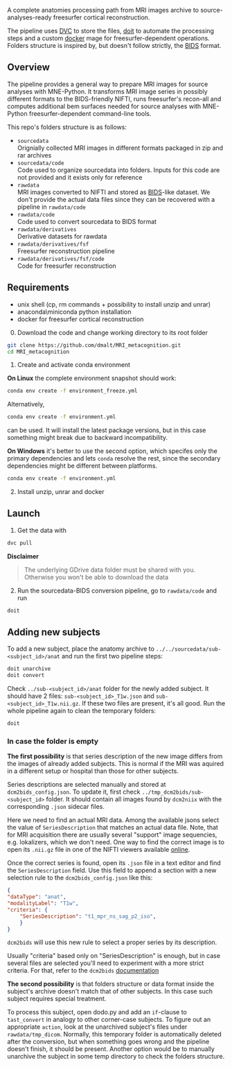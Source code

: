 A complete anatomies processing path from MRI images archive to source-analyses-ready
freesurfer cortical reconstruction.

The pipeline uses [DVC](https://dvc.org/) to store the files, [doit](https://pydoit.org/) to
automate the processing steps and a custom [docker](https://www.docker.com/) mage for
freesurfer-dependent operations. Folders structure is inspired by, but doesn't follow strictly, the
[BIDS](https://bids.neuroimaging.io/) format.

Overview
--------
The pipeline provides a general way to prepare MRI images for source analyses with MNE-Python.
It transforms MRI image series in possibly different formats to the BIDS-friendly NIFTI, runs
freesurfer's recon-all and computes additional bem surfaces needed for source analyses with
MNE-Python freesurfer-dependent command-line tools.

This repo's folders structure is as follows:

- `sourcedata`\
    Orignially collected MRI images in different formats packaged in zip and rar archives
- `sourcedata/code`\
    Code used to organize sourcedata into folders. Inputs for this code are not provided and it
    exists only for reference
- `rawdata`\
    MRI images converted to NIFTI and stored as [BIDS](https://bids.neuroimaging.io/)-like dataset.
    We don't provide the actual data files since they can be recovered with a pipeline in `rawdata/code`
- `rawdata/code`\
    Code used to convert sourcedata to BIDS format
- `rawdata/derivatives`\
    Derivative datasets for rawdata
- `rawdata/derivatives/fsf`\
    Freesurfer reconstruction pipeline
- `rawdata/derivatives/fsf/code`\
    Code for freesurfer reconstruction


Requirements
------------
- unix shell (cp, rm commands + possibility to install unzip and unrar)
- anaconda\miniconda python installation
- docker for freesurfer cortical reconstruction

0. Download the code and change working directory to its root folder

```bash
git clone https://github.com/dmalt/MRI_metacognition.git
cd MRI_metacognition
```

1. Create and activate conda environment

**On Linux** the complete environment snapshot should work:
```bash
conda env create -f environment_freeze.yml
```
Alternatively,
```bash
conda env create -f environment.yml
```
can be used. It will install the latest package versions, but in this case something
might break due to backward incompatibility.

**On Windows** it's better to use the second option, which specifes only the primary dependencies and lets
`conda` resolve the rest, since the secondary dependencies might be different between platforms.
```bash
conda env create -f environment.yml
```


2. Install unzip, unrar and docker

Launch
------
1. Get the data with
```bash
dvc pull
```

**Disclaimer**
> The underlying GDrive data folder must be shared with you.
> Otherwise you won't be able to download the data

2. Run the sourcedata-BIDS conversion pipeline, go to `rawdata/code` and run
```bash
doit
```

Adding new subjects
-------------------
To add a new subject, place the anatomy archive to `../../sourcedata/sub-<subject_id>/anat`
and run the first two pipeline steps:
```bash
doit unarchive
doit convert
```

Check `../sub-<subject_id>/anat` folder for the newly added subject. It should have 2 files:
`sub-<subject_id>_T1w.json` and `sub-<subject_id>_T1w.nii.gz`. If these two files are present, it's all good.
Run the whole pipeline again to clean the temporary folders:

```bash
doit
```

### In case the folder is empty

**The first possibility** is that series description of the new image differs
from the images of already added subjects. This is normal if the MRI was
aquired in a different setup or hospital than those for other subjects.

Series descriptions are selected manually and stored at `dcm2bids_config.json`.
To update it, first check `../tmp_dcm2bids/sub-<subject_id>` folder. It should
contain all images found by `dcm2niix` with the corresponding `.json` sidecar files.

Here we need to find an actual MRI data. Among the available jsons select the
value of `SeriesDescription` that matches an actual data file. Note, that for
MRI acquisition there are usually several "support" image sequencies, e.g.
lokalizers, which we don't need. One way to find the correct image is to open
its `.nii.gz` file in one of the NIFTI viewers available [online](https://socr.umich.edu/HTML5/BrainViewer/).

Once the correct series is found, open its `.json` file in a text editor and find the `SeriesDescription` field.
Use this field to append a section with a new selection rule to the `dcm2bids_config.json` like this:

```json
{
"dataType": "anat",
"modalityLabel": "T1w",
"criteria": {
    "SeriesDescription": "t1_mpr_ns_sag_p2_iso",
    }
}
```

`dcm2bids` will use this new rule to select a proper series by its description.

Usually "criteria" based only on "SeriesDescription" is enough, but in case
several files are selected you'll need to experiment with a more strict
criteria. For that, refer to the `dcm2bids`
[documentation](https://unfmontreal.github.io/Dcm2Bids/docs/how-to/create-config-file/)

**The second possibility** is that folders structure or data format inside the subject's
archive doesn't match that of other subjects. In this case such subject requires special
treatment.

To process this subject, open dodo.py and add an `if`-clause to `tast_convert` in analogy
to other corner-case subjects. To figure out an appropriate `action`, look at the unarchived
subject's files under `rawdata/tmp_dicom`. Normally, this temporary folder is automatically
deleted after the conversion, but when something goes wrong and the pipeline doesn't finish,
it should be present. Another option would be to manually unarchive the subject in some temp
directory to check the folders structure.

